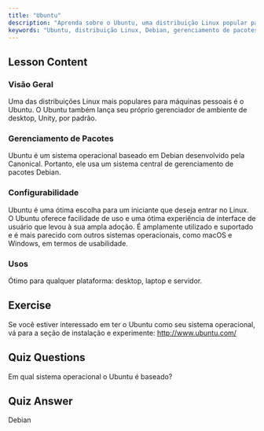 ```yaml
---
title: "Ubuntu"
description: "Aprenda sobre o Ubuntu, uma distribuição Linux popular para iniciantes. Descubra seus recursos, gerenciamento de pacotes e por que é ótimo para uso em desktop e servidor."
keywords: "Ubuntu, distribuição Linux, Debian, gerenciamento de pacotes, iniciante em Linux, tutorial Ubuntu, guia Linux"
---
```


## Lesson Content

### Visão Geral

Uma das distribuições Linux mais populares para máquinas pessoais é o Ubuntu. O Ubuntu também lança seu próprio gerenciador de ambiente de desktop, Unity, por padrão.

### Gerenciamento de Pacotes

Ubuntu é um sistema operacional baseado em Debian desenvolvido pela Canonical. Portanto, ele usa um sistema central de gerenciamento de pacotes Debian.

### Configurabilidade

Ubuntu é uma ótima escolha para um iniciante que deseja entrar no Linux. O Ubuntu oferece facilidade de uso e uma ótima experiência de interface de usuário que levou à sua ampla adoção. É amplamente utilizado e suportado e é mais parecido com outros sistemas operacionais, como macOS e Windows, em termos de usabilidade.

### Usos

Ótimo para qualquer plataforma: desktop, laptop e servidor.

## Exercise

Se você estiver interessado em ter o Ubuntu como seu sistema operacional, vá para a seção de instalação e experimente:
<http://www.ubuntu.com/>

## Quiz Questions

Em qual sistema operacional o Ubuntu é baseado?

## Quiz Answer

Debian
